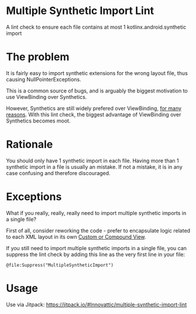 # Multiple Synthetic Import Lint

A lint check to ensure each file contains at most 1 kotlinx.android.synthetic import

# The problem
It is fairly easy to import synthetic extensions for the wrong layout file,
thus causing NullPointerExceptions.

This is a common source of bugs, and is arguably the biggest motivation to use ViewBinding over Synthetics.

However, Synthetics are still widely prefered over ViewBinding, [for many reasons](https://stackoverflow.com/a/58465306/6007104).
With this lint check, the biggest advantage of ViewBinding over Synthetics becomes moot.

# Rationale
You should only have 1 synthetic import in each file.
Having more than 1 synthetic import in a file is usually an mistake.
If not a mistake, it is in any case confusing and therefore discouraged.

# Exceptions
What if you really, really, really need to import multiple synthetic imports in a single file?

First of all, consider reworking the code - prefer to encapsulate logic related to each XML layout in its own [Custom or Compound View](https://developer.android.com/guide/topics/ui/custom-components).

If you still need to import multiple synthetic imports in a single file, you can suppress the lint check by adding this line as the very first line in your file:

`@file:Suppress("MultipleSyntheticImport")`

# Usage
Use via Jitpack:
https://jitpack.io/#Innovattic/multiple-synthetic-import-lint
